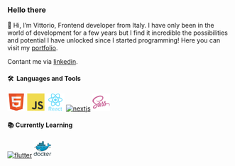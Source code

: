 ### Hello there

👋 Hi, I’m Vittorio, Frontend developer from Italy.
I have only been in the world of development for a few years but I find it incredible the possibilities and potential I have unlocked since I started programming! Here you can visit my [portfolio](https://www.vittorioscaperrotta.dev/).

Contant me via [linkedin](https://www.linkedin.com/in/vittorio-scaperrotta/).

<!--
## 📊 GitHub Stats
![](https://github-readme-stats.vercel.app/api?username=vscaperrotta&show_icons=true&theme=radical)
-->

#### 🛠️&nbsp;&nbsp;Languages&nbsp;and&nbsp;Tools</b>
<p align="left">
<a href="https://www.w3schools.com/html/" target="_blank"> <img src="https://raw.githubusercontent.com/devicons/devicon/master/icons/html5/html5-original.svg" alt="html" width="40" height="40"/></a>
<a href="https://developer.mozilla.org/en-US/docs/Web/JavaScript" target="_blank"> <img src="https://raw.githubusercontent.com/devicons/devicon/master/icons/javascript/javascript-original.svg" alt="javascript" width="40" height="40"/></a>
<a href="https://reactjs.org/" target="_blank"> <img src="https://raw.githubusercontent.com/devicons/devicon/master/icons/react/react-original-wordmark.svg" alt="react" width="40" height="40"/></a>
<a href="https://nextjs.org/" target="_blank"><img src="https://cdn.jsdelivr.net/gh/devicons/devicon@latest/icons/nextjs/nextjs-original.svg" alt="nextjs" width="40" height="40" /></a>
<a href="https://sass-lang.com" target="_blank"> <img src="https://raw.githubusercontent.com/devicons/devicon/master/icons/sass/sass-original.svg" alt="sass" width="40" height="40"/></a>
</p>


#### 📚 Currently Learning
<p>
<a href="https://flutter.dev/" target="_blank"><img src="https://cdn.jsdelivr.net/gh/devicons/devicon@latest/icons/flutter/flutter-original.svg" alt="flutter" width="40" height="40" /></a>
<a href="https://www.docker.com/" target="_blank"> <img src="https://raw.githubusercontent.com/devicons/devicon/master/icons/docker/docker-original-wordmark.svg" alt="docker" width="40" height="40"/> </a> 
</p>
  <!--
#### 🔮 Future Learning
<a href="https://www.electronjs.org/" target="_blank"> <img src="https://raw.githubusercontent.com/devicons/devicon/master/icons/electron/electron-original.svg" alt="electrone" width="40" height="40"/> </a>
<a href="https://it.wikipedia.org/wiki/C_(linguaggio_di_programmazione" target="_blank"> <img src="https://cdn.jsdelivr.net/gh/devicons/devicon@latest/icons/c/c-original.svg" alt="c" width="40" height="40"/> </a>
-->

